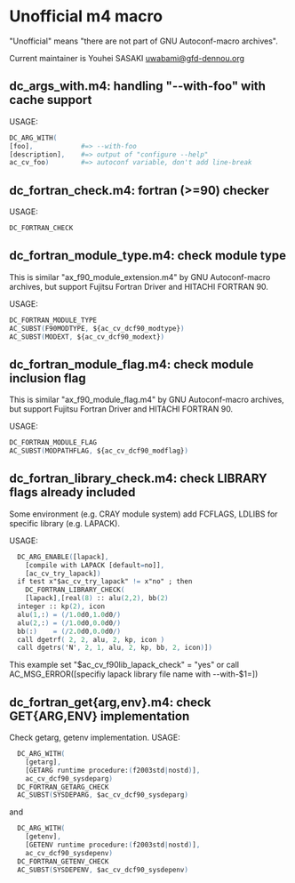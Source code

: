Unofficial m4 macro
===================

"Unofficial" means "there are not part of GNU Autoconf-macro archives".

Current maintainer is Youhei SASAKI <uwabami@gfd-dennou.org>

dc_args_with.m4: handling "--with-foo" with cache support
---------------------------------------------------------

USAGE:
```m4
DC_ARG_WITH(
[foo],            #=> --with-foo
[description],    #=> output of "configure --help"
ac_cv_foo)        #=> autoconf variable, don't add line-break
```

dc_fortran_check.m4: fortran (>=90) checker
-------------------------------------------

USAGE:
```m4
DC_FORTRAN_CHECK
```

dc_fortran_module_type.m4: check module type
--------------------------------------------

This is similar "ax_f90_module_extension.m4" by GNU Autoconf-macro archives,
but support Fujitsu Fortran Driver and HITACHI FORTRAN 90.

USAGE:
```m4
DC_FORTRAN_MODULE_TYPE
AC_SUBST(F90MODTYPE, ${ac_cv_dcf90_modtype})
AC_SUBST(MODEXT, ${ac_cv_dcf90_modext})
```

dc_fortran_module_flag.m4: check module inclusion flag
------------------------------------------------------

This is similar "ax_f90_module_flag.m4" by GNU Autoconf-macro archives, but
support Fujitsu Fortran Driver and HITACHI FORTRAN 90.

USAGE:
```m4
DC_FORTRAN_MODULE_FLAG
AC_SUBST(MODPATHFLAG, ${ac_cv_dcf90_modflag})
```

dc_fortran_library_check.m4: check LIBRARY flags already included
-----------------------------------------------------------------

Some environment (e.g. CRAY module system) add FCFLAGS, LDLIBS for
specific library (e.g. LAPACK).

USAGE:
```m4
  DC_ARG_ENABLE([lapack],
    [compile with LAPACK [default=no]],
    [ac_cv_try_lapack])
  if test x"$ac_cv_try_lapack" != x"no" ; then
    DC_FORTRAN_LIBRARY_CHECK(
    [lapack],[real(8) :: alu(2,2), bb(2)
  integer :: kp(2), icon
  alu(1,:) = (/1.0d0,1.0d0/)
  alu(2,:) = (/1.0d0,0.0d0/)
  bb(:)    = (/2.0d0,0.0d0/)
  call dgetrf( 2, 2, alu, 2, kp, icon )
  call dgetrs('N', 2, 1, alu, 2, kp, bb, 2, icon)])
```

This example set "$ac_cv_f90lib_lapack_check" = "yes" or
call AC_MSG_ERROR([specifiy lapack library file name with --with-$1=])

dc_fortran_get{arg,env}.m4: check GET{ARG,ENV} implementation
-------------------------------------------------------------

Check getarg, getenv implementation.
USAGE:
```m4
  DC_ARG_WITH(
    [getarg],
    [GETARG runtime procedure:(f2003std|nostd)],
    ac_cv_dcf90_sysdeparg)
  DC_FORTRAN_GETARG_CHECK
  AC_SUBST(SYSDEPARG, $ac_cv_dcf90_sysdeparg)
```
and
```m4
  DC_ARG_WITH(
    [getenv],
    [GETENV runtime procedure:(f2003std|nostd)],
    ac_cv_dcf90_sysdepenv)
  DC_FORTRAN_GETENV_CHECK
  AC_SUBST(SYSDEPENV, $ac_cv_dcf90_sysdepenv)
```

